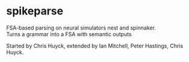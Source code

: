 # spikeparse
FSA-based parsing on neural simulators nest and spinnaker.  
Turns a grammar into a FSA with semantic outputs

Started by Chris Huyck, extended by Ian Mitchell, Peter Hastings,
Chris Huyck.
